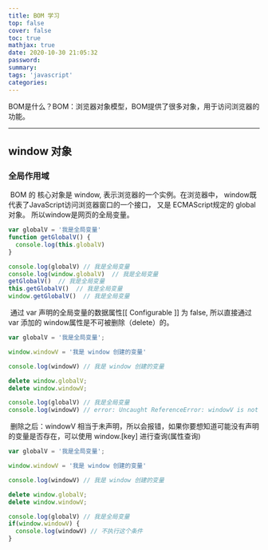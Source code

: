 ```yaml
---
title: BOM 学习
top: false
cover: false
toc: true
mathjax: true
date: 2020-10-30 21:05:32
password:
summary:
tags: 'javascript'
categories:
---
```


​		BOM是什么？BOM：浏览器对象模型，BOM提供了很多对象，用于访问浏览器的功能。

---

## window 对象

### 全局作用域

​		BOM 的 核心对象是 window, 表示浏览器的一个实例。在浏览器中， window既代表了JavaScript访问浏览器窗口的一个接口， 又是 ECMAScript规定的 global对象。 所以window是网页的全局变量。

```js
var globalV = '我是全局变量'
function getGlobalV() {
  console.log(this.globalV)
}

console.log(globalV) // 我是全局变量
console.log(window.globalV)  // 我是全局变量
getGlobalV()  // 我是全局变量
this.getGlobalV()  // 我是全局变量
window.getGlobalV()  // 我是全局变量
```

​		通过 var 声明的全局变量的数据属性[[ Configurable ]] 为 false, 所以直接通过 var 添加的 window属性是不可被删除（delete）的。

```js
var globalV = '我是全局变量';

window.windowV = '我是 window 创建的变量'

console.log(windowV) // 我是 window 创建的变量

delete window.globalV;
delete window.windowV;

console.log(globalV) // 我是全局变量
console.log(windowV) // error: Uncaught ReferenceError: windowV is not defined
```

​		删除之后：windowV 相当于未声明，所以会报错，如果你要想知道可能没有声明的变量是否存在，可以使用 window.[key] 进行查询(属性查询)

```js
var globalV = '我是全局变量';

window.windowV = '我是 window 创建的变量'

console.log(windowV) // 我是 window 创建的变量

delete window.globalV;
delete window.windowV;

console.log(globalV) // 我是全局变量
if(window.windowV) {
  console.log(windowV) // 不执行这个条件
}
```


